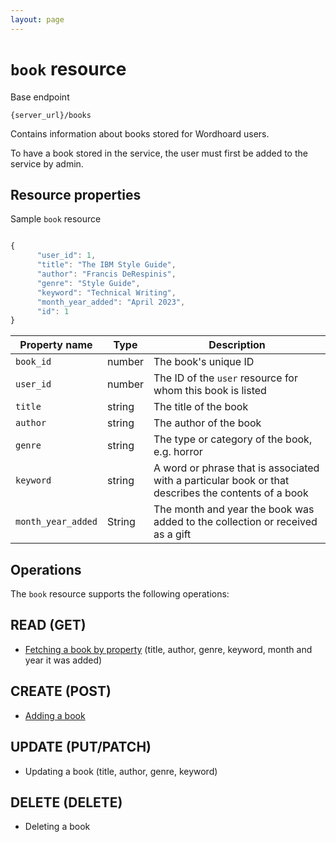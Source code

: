 ```yaml
---
layout: page
---
```

# `book` resource

Base endpoint

```shell
{server_url}/books
```

Contains information about books stored for Wordhoard users.

To have a book stored in the service, the user must first be added to the service by admin.

## Resource properties

Sample `book` resource

```js

{
      "user_id": 1,
      "title": "The IBM Style Guide",
      "author": "Francis DeRespinis",
      "genre": "Style Guide",
      "keyword": "Technical Writing",
      "month_year_added": "April 2023",
      "id": 1
}
```

| Property name | Type | Description |
| ------------- | ----------- | ----------- |
| `book_id` | number | The book's unique ID |
| `user_id` | number | The ID of the `user` resource for whom this book is listed |
| `title` | string | The title of the book |
| `author` | string | The author of the book|
| `genre` | string | The type or category of the book, e.g. horror|
| `keyword` | string | A word or phrase that is associated with a particular book or that describes the contents of a book|
| `month_year_added` | String | The month and year the book was added to the collection or received as a gift |

## Operations

The `book` resource supports the following operations:

## READ (GET)

* [Fetching a book by property](docs/books/tutorials/fetching-a-book-by-property.md) (title, author, genre, keyword, month and year it was added)

## CREATE (POST)

* [Adding a book](/docs/books/tutorials/adding-a-book.md)

## UPDATE (PUT/PATCH)

* Updating a book (title, author, genre, keyword)

## DELETE (DELETE)

* Deleting a book
